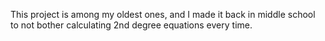 This project is among my oldest ones, and I made it back in middle school to not bother calculating 2nd degree equations every time. 

